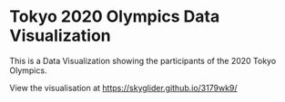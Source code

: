 # Tokyo 2020 Olympics Data Visualization
This is a Data Visualization showing the participants of the 2020 Tokyo Olympics.

View the visualisation at https://skyglider.github.io/3179wk9/
